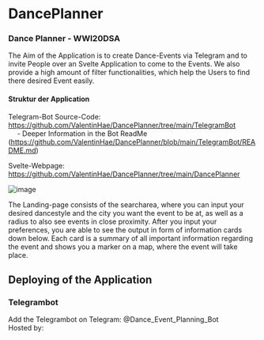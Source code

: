 # DancePlanner

### Dance Planner - WWI20DSA


The Aim of the Application is to create Dance-Events via Telegram and to invite People over an Svelte Application to come to the Events. We also provide a high amount of filter functionalities, which help the Users to find there desired Event easily.

#### Struktur der Application

Telegram-Bot Source-Code: https://github.com/ValentinHae/DancePlanner/tree/main/TelegramBot<br />
&emsp; - Deeper Information in the Bot ReadMe (https://github.com/ValentinHae/DancePlanner/blob/main/TelegramBot/README.md)

Svelte-Webpage: https://github.com/ValentinHae/DancePlanner/tree/main/DancePlanner

![image](https://user-images.githubusercontent.com/79450010/152698649-5d29b4a6-d90c-4a4a-88ce-5d427a760862.png)

The Landing-page consists of the searcharea, where you can input your desired dancestyle and the city you want the event to be at, as well as a radius to also see events in close proximity. After you input your preferences, you are able to see the output in form of information cards down below. Each card is a summary of all important information regarding the event and shows you a marker on a map, where the event will take place.

## Deploying of the Application 

### Telegrambot
Add the Telegrambot on Telegram: @Dance_Event_Planning_Bot <br />
Hosted by: 
